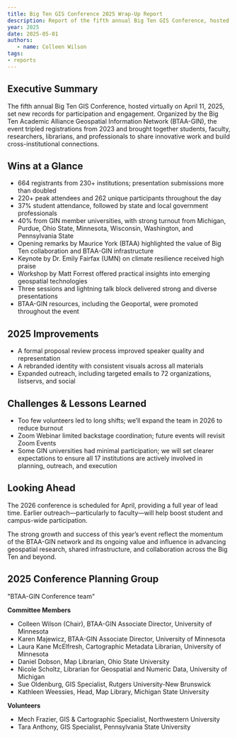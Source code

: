 ```yaml
---
title: Big Ten GIS Conference 2025 Wrap-Up Report
description: Report of the fifth annual Big Ten GIS Conference, hosted virtually on April 11, 2025.
year: 2025
date: 2025-05-01
authors:
   - name: Colleen Wilson
tags:
- reports
---
```


## Executive Summary

The fifth annual Big Ten GIS Conference, hosted virtually on April 11, 2025, set new records for participation and engagement. Organized by the Big Ten Academic Alliance Geospatial Information Network (BTAA-GIN), the event tripled registrations from 2023 and brought together students, faculty, researchers, librarians, and professionals to share innovative work and build cross-institutional connections.

## Wins at a Glance
    
* 664 registrants from 230+ institutions; presentation submissions more than doubled
* 220+ peak attendees and 262 unique participants throughout the day
* 37% student attendance, followed by state and local government professionals
* 40% from GIN member universities, with strong turnout from Michigan, Purdue, Ohio State, Minnesota, Wisconsin, Washington, and Pennsylvania State
* Opening remarks by Maurice York (BTAA) highlighted the value of Big Ten collaboration and BTAA-GIN infrastructure
* Keynote by Dr. Emily Fairfax (UMN) on climate resilience received high praise
* Workshop by Matt Forrest offered practical insights into emerging geospatial technologies
* Three sessions and lightning talk block delivered strong and diverse presentations
* BTAA-GIN resources, including the Geoportal, were promoted throughout the event

## 2025 Improvements

* A formal proposal review process improved speaker quality and representation
* A rebranded identity with consistent visuals across all materials
* Expanded outreach, including targeted emails to 72 organizations, listservs, and social

## Challenges & Lessons Learned

* Too few volunteers led to long shifts; we’ll expand the team in 2026 to reduce burnout
* Zoom Webinar limited backstage coordination; future events will revisit Zoom Events 
* Some GIN universities had minimal participation; we will set clearer expectations to ensure all 17 institutions are actively involved in planning, outreach, and execution

## Looking Ahead

The 2026 conference is scheduled for April, providing a full year of lead time. Earlier outreach—particularly to faculty—will help boost student and campus-wide participation.

The strong growth and success of this year’s event reflect the momentum of the BTAA-GIN network and its ongoing value and influence in advancing geospatial research, shared infrastructure, and collaboration across the Big Ten and beyond.

## 2025 Conference Planning Group

"BTAA-GIN Conference team"

**Committee Members**

* Colleen Wilson (Chair), BTAA-GIN Associate Director, University of Minnesota
* Karen Majewicz, BTAA-GIN Associate Director, University of Minnesota
* Laura Kane McElfresh, Cartographic Metadata Librarian, University of Minnesota
* Daniel Dobson, Map Librarian, Ohio State University
* Nicole Scholtz, Librarian for Geospatial and Numeric Data, University of Michigan
* Sue Oldenburg, GIS Specialist, Rutgers University-New Brunswick
* Kathleen Weessies, Head, Map Library, Michigan State University

**Volunteers**

* Mech Frazier, GIS & Cartographic Specialist, Northwestern University
* Tara Anthony, GIS Specialist, Pennsylvania State University
